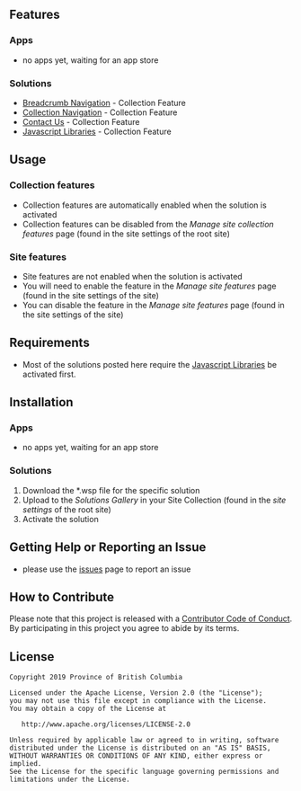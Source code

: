 ## Features

### Apps
- no apps yet, waiting for an app store
### Solutions
- [Breadcrumb Navigation](./Solutions/breadcrumbs) - Collection Feature
- [Collection Navigation](./Solutions/collectionnavigation]) - Collection Feature
- [Contact Us](./Solutions/contactus]) - Collection Feature
- [Javascript Libraries](./Solutions/jslibraries]) - Collection Feature

## Usage
### Collection features
- Collection features are automatically enabled when the solution is activated
- Collection features can be disabled from the _Manage site collection features_ page (found in the site settings of the root site)
### Site features
- Site features are not enabled when the solution is activated
- You will need to enable the feature in the _Manage site features_ page (found in the site settings of the site)
- You can disable the feature in the _Manage site features_ page (found in the site settings of the site)

## Requirements
- Most of the solutions posted here require the [Javascript Libraries](./Solutions/jslibraries]) be activated first.

## Installation
### Apps
- no apps yet, waiting for an app store
### Solutions
1. Download the *.wsp file for the specific solution
2. Upload to the _Solutions Gallery_ in your Site Collection (found in the _site settings_ of the root site)
3. Activate the solution

## Getting Help or Reporting an Issue
- please use the [issues](./issues) page to report an issue

## How to Contribute

Please note that this project is released with a [Contributor Code of Conduct](CODE_OF_CONDUCT.md). By participating in this project you agree to abide by its terms.

## License

    Copyright 2019 Province of British Columbia

    Licensed under the Apache License, Version 2.0 (the "License");
    you may not use this file except in compliance with the License.
    You may obtain a copy of the License at

       http://www.apache.org/licenses/LICENSE-2.0

    Unless required by applicable law or agreed to in writing, software
    distributed under the License is distributed on an "AS IS" BASIS,
    WITHOUT WARRANTIES OR CONDITIONS OF ANY KIND, either express or implied.
    See the License for the specific language governing permissions and
    limitations under the License.
